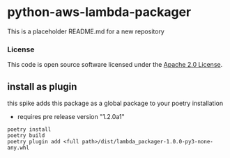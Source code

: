 
# python-aws-lambda-packager

This is a placeholder README.md for a new repository

### License

This code is open source software licensed under the [Apache 2.0 License]("http://www.apache.org/licenses/LICENSE-2.0.html").

## install as plugin
this spike adds this package as a global package to your poetry installation

- requires pre release version "1.2.0a1"
```build
poetry install
poetry build
poetry plugin add <full path>/dist/lambda_packager-1.0.0-py3-none-any.whl
```